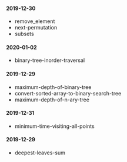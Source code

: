 #### 2019-12-30
  - remove_element
  - next-permutation
  - subsets
#### 2020-01-02
  - binary-tree-inorder-traversal
#### 2019-12-29
  - maximum-depth-of-binary-tree
  - convert-sorted-array-to-binary-search-tree
  - maximum-depth-of-n-ary-tree
#### 2019-12-31
  - minimum-time-visiting-all-points
#### 2019-12-29
  - deepest-leaves-sum
